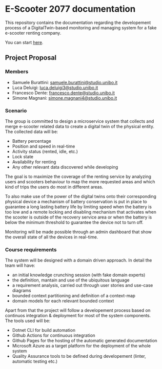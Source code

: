 # E-Scooter 2077 documentation

This repository contains the documentation regarding the developement process of a DigitalTwin-based monitoring and managing system for a fake e-scooter renting company.

You can start [here](https://e-scooter-2077.github.io/documentation/index.html).

## Project Proposal 

### Members
- Samuele Burattini: samuele.burattini@studio.unibo.it
- Luca Deluigi: luca.deluigi3@studio.unibo.it
- Francesco Dente: francesco.dente@studio.unibo.it
- Simone Magnani: simone.magnani4@studio.unibo.it

### Scenario

The group is committed to design a microservice system that collects and merge e-scooter related data to create a digital twin of the physical entity. The collected data will be:

- Battery percentage
- Position and speed in real-time
- Activity status (rented, idle, etc.)
- Lock state
- Availability for renting
- Any other relevant data discovered while developing

The goal is to maximize the coverage of the renting service by analyzing users and scooters behaviour to map the more requested areas and which kind of trips the users do most in different areas.

To also make use of the power of the digital twins onto their corresponding physical device a mechanism of battery conservation is put in place to guarantee a long lasting battery life by limiting speed when the battery is too low and a remote locking and disabling mechanism that activates when the scooter is outside of the recovery service area or when the battery is below the minimum threshold to guarantee the device not to turn off.

Monitoring will be made possible through an admin dashboard that show the overall state of all the devices in real-time.

### Course requirements
The system will be designed with a domain driven approach. 
In detail the team will have:

- an initial knowledge crunching session (with fake domain experts)
- the definition, mantain and use of the ubiquitous language
- a requirement analysis, carried out through user stories and use-case diagrams
- bounded context partitioning and definition of a context-map
- domain models for each relevant bounded context

Apart from that the project will follow a developement process based on continuos integration & deployment for most of the system components. The tools used will be:

- Dotnet CLI for build automation
- Github Actions for continuous integration
- Github Pages for the hosting of the automatic generated documentation
- Microsoft Azure as a target platform for the deployment of the whole system
- Quality Assurance tools to be defined during developement (linter, automatic testing etc.)
